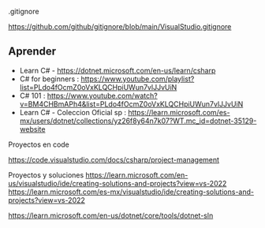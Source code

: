 


.gitignore

https://github.com/github/gitignore/blob/main/VisualStudio.gitignore


## Aprender

- Learn C# -  https://dotnet.microsoft.com/en-us/learn/csharp
- C# for beginners : https://www.youtube.com/playlist?list=PLdo4fOcmZ0oVxKLQCHpiUWun7vlJJvUiN
- C# 101 : https://www.youtube.com/watch?v=BM4CHBmAPh4&list=PLdo4fOcmZ0oVxKLQCHpiUWun7vlJJvUiN
- Learn C# - Coleccion Oficial sp : https://learn.microsoft.com/es-mx/users/dotnet/collections/yz26f8y64n7k07?WT.mc_id=dotnet-35129-website

Proyectos en code

https://code.visualstudio.com/docs/csharp/project-management


Proyectos y soluciones
https://learn.microsoft.com/en-us/visualstudio/ide/creating-solutions-and-projects?view=vs-2022
https://learn.microsoft.com/es-mx/visualstudio/ide/creating-solutions-and-projects?view=vs-2022


https://learn.microsoft.com/en-us/dotnet/core/tools/dotnet-sln